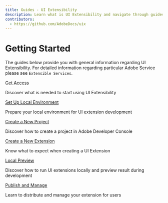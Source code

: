 ```yaml
---
title: Guides - UI Extensibility
description: Learn what is UI Extensibility and navigate through guides 
contributors:
  - https://github.com/AdobeDocs/uix
---
```


# Getting Started 

The guides below provide you with general information regarding UI Extensibility. For detailed information regarding particular Adobe Service please see `Extensible Services`.

<DiscoverBlock slots="link, text"/>

[Get Access](get-access)

Discover what is needed to start using UI Extensibility

<DiscoverBlock slots="link, text"/>

[Set Up Local Environment](local-environment)

Prepare your local environment for UI extension development

<DiscoverBlock slots="link, text"/>

[Create a New Project](creating-project-in-dev-console)

Discover how to create a project in Adobe Developer Console

<DiscoverBlock slots="link, text"/>

[Create a New Extension](development-flow)
    
Know what to expect when creating a UI Extension

<DiscoverBlock slots="link, text"/>

[Local Preview](preview-extension-locally)

Discover how to run UI extensions locally and preview result during development

<DiscoverBlock slots="link, text"/>

[Publish and Manage](publication)
    
Learn to distribute and manage your extension for users
